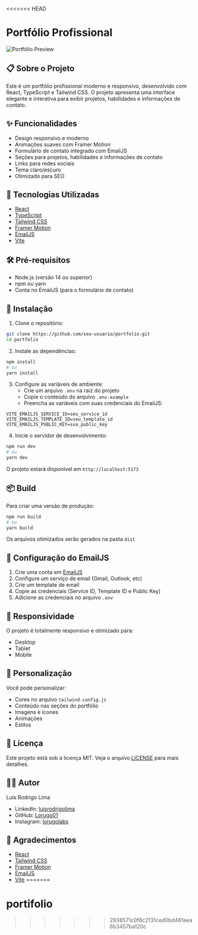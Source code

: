 <<<<<<< HEAD
# Portfólio Profissional

![Portfólio Preview](public/preview.png)

## 📋 Sobre o Projeto

Este é um portfólio profissional moderno e responsivo, desenvolvido com React, TypeScript e Tailwind CSS. O projeto apresenta uma interface elegante e interativa para exibir projetos, habilidades e informações de contato.

## ✨ Funcionalidades

- Design responsivo e moderno
- Animações suaves com Framer Motion
- Formulário de contato integrado com EmailJS
- Seções para projetos, habilidades e informações de contato
- Links para redes sociais
- Tema claro/escuro
- Otimizado para SEO

## 🚀 Tecnologias Utilizadas

- [React](https://reactjs.org/)
- [TypeScript](https://www.typescriptlang.org/)
- [Tailwind CSS](https://tailwindcss.com/)
- [Framer Motion](https://www.framer.com/motion/)
- [EmailJS](https://www.emailjs.com/)
- [Vite](https://vitejs.dev/)

## 🛠️ Pré-requisitos

- Node.js (versão 14 ou superior)
- npm ou yarn
- Conta no EmailJS (para o formulário de contato)

## 🔧 Instalação

1. Clone o repositório:
```bash
git clone https://github.com/seu-usuario/portfolio.git
cd portfolio
```

2. Instale as dependências:
```bash
npm install
# ou
yarn install
```

3. Configure as variáveis de ambiente:
   - Crie um arquivo `.env` na raiz do projeto
   - Copie o conteúdo do arquivo `.env.example`
   - Preencha as variáveis com suas credenciais do EmailJS:
```env
VITE_EMAILJS_SERVICE_ID=seu_service_id
VITE_EMAILJS_TEMPLATE_ID=seu_template_id
VITE_EMAILJS_PUBLIC_KEY=sua_public_key
```

4. Inicie o servidor de desenvolvimento:
```bash
npm run dev
# ou
yarn dev
```

O projeto estará disponível em `http://localhost:5173`

## 📦 Build

Para criar uma versão de produção:

```bash
npm run build
# ou
yarn build
```

Os arquivos otimizados serão gerados na pasta `dist`

## 🔧 Configuração do EmailJS

1. Crie uma conta em [EmailJS](https://www.emailjs.com/)
2. Configure um serviço de email (Gmail, Outlook, etc)
3. Crie um template de email
4. Copie as credenciais (Service ID, Template ID e Public Key)
5. Adicione as credenciais no arquivo `.env`

## 📱 Responsividade

O projeto é totalmente responsivo e otimizado para:
- Desktop
- Tablet
- Mobile

## 🎨 Personalização

Você pode personalizar:
- Cores no arquivo `tailwind.config.js`
- Conteúdo nas seções do portfólio
- Imagens e ícones
- Animações
- Estilos

## 📄 Licença

Este projeto está sob a licença MIT. Veja o arquivo [LICENSE](LICENSE) para mais detalhes.

## 👨‍💻 Autor

Luis Rodrigo Lima
- LinkedIn: [luisrodrigolima](https://www.linkedin.com/in/luisrodrigolima/)
- GitHub: [Lorugo01](https://github.com/Lorugo01)
- Instagram: [lorugolabs](https://www.instagram.com/lorugolabs/)

## 🙏 Agradecimentos

- [React](https://reactjs.org/)
- [Tailwind CSS](https://tailwindcss.com/)
- [Framer Motion](https://www.framer.com/motion/)
- [EmailJS](https://www.emailjs.com/)
- [Vite](https://vitejs.dev/)
=======
# portifolio
>>>>>>> 2938571c0f8c2131ced0bd481eea6b3457ba120c
